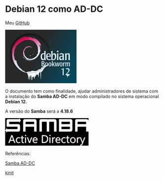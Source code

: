 # Debian 12 como AD-DC


Meu [GitHub](https://github.com/doguibnu)



<img src="logo-debian12.jpeg" title="" alt="text-alt" width="231">

O documento tem como finalidade, ajudar administradores de sistema com a instalação do **Samba AD-DC** em modo compilado no sistema operacional **Debian 12.** 

A versão do **Samba** será a **4.18.6**

<img src="logo-samba.png" title="" alt="alt text" width="270">

Referências:

[Samba AD-DC](https://wiki.samba.org/index.php/Setting_up_Samba_as_an_Active_Directory_Domain_Controller)

[kinit](https://serverfault.com/questions/166768/kinit-wont-connect-to-a-domain-server-realm-not-local-to-kdc-while-getting-in)
